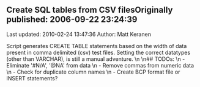 ## Create SQL tables from CSV filesOriginally published: 2006-09-22 23:24:39 
Last updated: 2010-02-24 13:47:36 
Author: Matt Keranen 
 
Script generates CREATE TABLE statements based on the width of data present in comma delimited (csv) test files. Setting the correct datatypes (other than VARCHAR), is still a manual adventure.\n\n## TODOs:\n - Eliminate '#N/A', '@NA' from data\n - Remove commas from numeric data\n - Check for duplicate column names\n - Create BCP format file or INSERT statements?